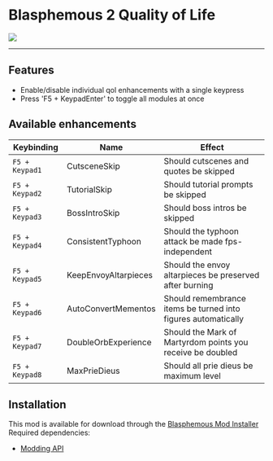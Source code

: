 # Blasphemous 2 Quality of Life

<img src="https://img.shields.io/github/downloads/BrandenEK/BlasII.QualityOfLife/total?color=872124&style=for-the-badge">

---

## Features
- Enable/disable individual qol enhancements with a single keypress
- Press 'F5 + KeypadEnter' to toggle all modules at once

## Available enhancements
| Keybinding | Name | Effect |
| ---------- | ---- | ------ |
| ```F5 + Keypad1``` | CutsceneSkip | Should cutscenes and quotes be skipped |
| ```F5 + Keypad2``` | TutorialSkip | Should tutorial prompts be skipped |
| ```F5 + Keypad3``` | BossIntroSkip | Should boss intros be skipped |
| ```F5 + Keypad4``` | ConsistentTyphoon | Should the typhoon attack be made fps-independent |
| ```F5 + Keypad5``` | KeepEnvoyAltarpieces | Should the envoy altarpieces be preserved after burning |
| ```F5 + Keypad6``` | AutoConvertMementos | Should remembrance items be turned into figures automatically |
| ```F5 + Keypad7``` | DoubleOrbExperience | Should the Mark of Martyrdom points you receive be doubled |
| ```F5 + Keypad8``` | MaxPrieDieus | Should all prie dieus be maximum level |

## Installation
This mod is available for download through the [Blasphemous Mod Installer](https://github.com/BrandenEK/Blasphemous.Modding.Installer) <br>
Required dependencies:
- [Modding API](https://github.com/BrandenEK/BlasII.ModdingAPI)
